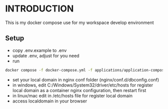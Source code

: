 # INTRODUCTION

This is my docker compose use for my workspace develop environment

## Setup

- copy .env.example to .env
- update .env, adjust for you need
- run

```bash
docker compose -f docker-compose.yml -f applications/application-compose.yaml --env-file=.env up -d --build
```

- set your local domain in nginx conf folder (nginx/conf.d/dbconfig.conf)
- in windows, edit C:/Windows/System32/driver/etc/hosts for register local domain as a container nginx configuration, then restart first
- in linux/mac edit in /etc/hosts file for register local domain
- access localdomain in your browser
